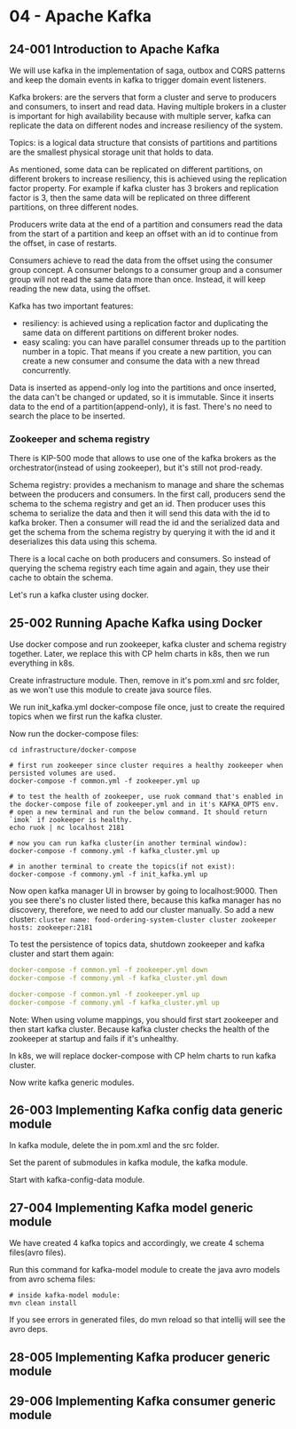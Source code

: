 # 04 - Apache Kafka

## 24-001 Introduction to Apache Kafka
We will use kafka in the implementation of saga, outbox and CQRS patterns and keep the domain events in kafka to trigger
domain event listeners.

Kafka brokers: are the servers that form a cluster and serve to producers and consumers, to insert and read data.
Having multiple brokers in a cluster is important for high availability because with multiple server, kafka can replicate the data
on different nodes and increase resiliency of the system.

Topics: is a logical data structure that consists of partitions and partitions are the smallest physical storage unit that
holds to data.

As mentioned, some data can be replicated on different partitions, on different brokers to increase resiliency, this is achieved using the
replication factor property. For example if kafka cluster has 3 brokers and replication factor is 3, then the same data will be
replicated on three different partitions, on three different nodes.

Producers write data at the end of a partition and consumers read the data from the start of a partition and keep an offset with an id
to continue from the offset, in case of restarts.

Consumers achieve to read the data from the offset using the consumer group concept. A consumer belongs to a consumer group and
a consumer group will not read the same data more than once. Instead, it will keep reading the new data, using the offset.

Kafka has two important features:
- resiliency: is achieved using a replication factor and duplicating the same data on different partitions on different broker nodes.
- easy scaling: you can have parallel consumer threads up to the partition number in a topic. That means if you create a new partition,
you can create a new consumer and consume the data with a new thread concurrently.

Data is inserted as append-only log into the partitions and once inserted, the data can't be changed or updated, so it is immutable.
Since it inserts data to the end of a partition(append-only), it is fast. There's no need to search the place to be inserted.

### Zookeeper and schema registry
There is KIP-500 mode that allows to use one of the kafka brokers as the orchestrator(instead of using zookeeper), but it's still
not prod-ready.

Schema registry: provides a mechanism to manage and share the schemas between the producers and consumers. In the first call,
producers send the schema to the schema registry and get an id. Then producer uses this schema to serialize the data and then it will
send this data with the id to kafka broker. Then a consumer will read the id and the serialized data and get the schema from the
schema registry by querying it with the id and it deserializes this data using this schema.

There is a local cache on both producers and consumers. So instead of querying the schema registry each time again and again, they use their
cache to obtain the schema.

Let's run a kafka cluster using docker.

## 25-002 Running Apache Kafka using Docker
Use docker compose and run zookeeper, kafka cluster and schema registry together. Later, we replace this with CP helm charts in k8s,
then we run everything in k8s.

Create infrastructure module. Then, remove <properties> in it's pom.xml and src folder, as we won't use this module to create java
source files.

We run init_kafka.yml docker-compose file once, just to create the required topics when we first run the kafka cluster.

Now run the docker-compose files:
```shell
cd infrastructure/docker-compose

# first run zookeeper since cluster requires a healthy zookeeper when persisted volumes are used.
docker-compose -f common.yml -f zookeeper.yml up

# to test the health of zookeeper, use ruok command that's enabled in the docker-compose file of zookeeper.yml and in it's KAFKA_OPTS env.
# open a new terminal and run the below command. It should return `imok` if zookeeper is healthy.
echo ruok | nc localhost 2181

# now you can run kafka cluster(in another terminal window):
docker-compose -f commony.yml -f kafka_cluster.yml up

# in another terminal to create the topics(if not exist):
docker-compose -f commony.yml -f init_kafka.yml up

```
Now open kafka manager UI in browser by going to localhost:9000. Then you see there's no cluster listed there, because this kafka manager
has no discovery, therefore, we need to add our cluster manually. So add a new cluster:
`
cluster name: food-ordering-system-cluster
cluster zookeeper hosts: zookeeper:2181
`

To test the persistence of topics data, shutdown zookeeper and kafka cluster and start them again:
```yaml
docker-compose -f common.yml -f zookeeper.yml down
docker-compose -f commony.yml -f kafka_cluster.yml down

docker-compose -f common.yml -f zookeeper.yml up
docker-compose -f commony.yml -f kafka_cluster.yml up
```

Note: When using volume mappings, you should first start zookeeper and then start kafka cluster. Because kafka cluster checks the health
of the zookeeper at startup and fails if it's unhealthy.

In k8s, we will replace docker-compose with CP helm charts to run kafka cluster.

Now write kafka generic modules.

## 26-003 Implementing Kafka config data generic module
In kafka module, delete the <properties> in pom.xml and the src folder.

Set the parent of submodules in kafka module, the kafka module.

Start with kafka-config-data module.

## 27-004 Implementing Kafka model generic module
We have created 4 kafka topics and accordingly, we create 4 schema files(avro files).

Run this command for kafka-model module to create the java avro models from avro schema files:
```shell
# inside kafka-model module:
mvn clean install
```

If you see errors in generated files, do mvn reload so that intellij will see the avro deps.

## 28-005 Implementing Kafka producer generic module

## 29-006 Implementing Kafka consumer generic module